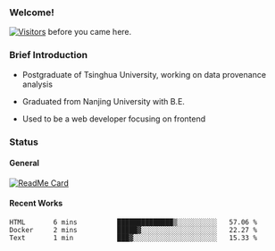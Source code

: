 ### Welcome!

[![Visitors](https://visitor-badge.laobi.icu/badge?page_id=HermitSun.HermitSun)]() before you came here.

### Brief Introduction

- Postgraduate of Tsinghua University, working on data provenance analysis

- Graduated from Nanjing University with B.E.

- Used to be a web developer focusing on frontend

### Status

#### General

[![ReadMe Card](https://github-readme-stats.hermitsun.vercel.app/api?username=HermitSun&count_private=true&show_icons=true)]()

#### Recent Works

<!--START_SECTION:waka-->
```text
HTML       6 mins          ██████████████▒░░░░░░░░░░   57.06 % 
Docker     2 mins          █████▓░░░░░░░░░░░░░░░░░░░   22.27 % 
Text       1 min           ███▓░░░░░░░░░░░░░░░░░░░░░   15.33 % 
```
<!--END_SECTION:waka-->
